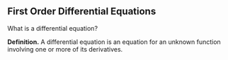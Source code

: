 ## First Order Differential Equations

What is a differential equation?

**Definition.** A differential equation is an equation for an unknown function involving one or more of its derivatives.

